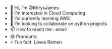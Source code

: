 - 👋 Hi, I’m @KhrysJames
- 👀 I’m interested in Cloud Computing
- 🌱 I’m currently learning AWS
- 💞️ I’m looking to collaborate on python projects
- 📫 How to reach me : email
- 😄 Pronouns: 
- ⚡ Fun fact: Loves Ramen

<!---
KhrysJames/KhrysJames is a ✨ special ✨ repository because its `README.md` (this file) appears on your GitHub profile.
You can click the Preview link to take a look at your changes.
--->
